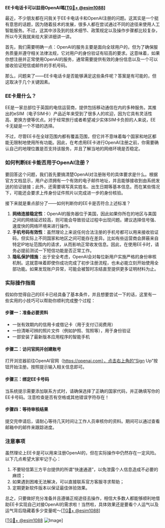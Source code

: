 **EE卡电话卡可以註冊OpenAI嗎[[TG💪+ @esim1088](https://t.me/s/esim1088)]**

最近，不少朋友都在问我关于EE卡电话卡和OpenAI注册的问题。这其实是一个挺有意思的话题，因为随着技术的发展，很多人都在尝试通过不同的途径来使用人工智能服务。不过，这其中涉及到的技术细节、政策规定以及操作步骤都比较复杂，所以今天我就来给大家详细讲一讲。

首先，我们需要明确一点：OpenAI的服务主要是面向全球用户的，但为了确保服务质量并遵守相关法律法规，它对用户的身份验证有较高的要求。这意味着，如果你想注册并正常使用OpenAI的服务，通常需要提供有效的身份信息以及一个可以接收验证短信或邮件的手机号码。

那么，问题来了——EE卡电话卡是否能够满足这些条件呢？答案是有可能的，但这取决于几个关键因素。

### EE卡是什么？

EE是一家总部位于英国的电信运营商，提供包括移动通信在内的多种服务。其推出的eSIM（电子SIM卡）产品近年来受到了很多人的欢迎，因为它具有灵活性高、更换方便等优点。对于经常旅行或者希望减少实体SIM卡负担的人来说，EE卡无疑是一个不错的选择。

不过，尽管EE卡在全球范围内都有覆盖范围，但它并不意味着每个国家和地区都能无限制地使用所有功能。因此，在考虑用EE卡进行OpenAI注册之前，你需要确认自己的地理位置是否支持该服务，并且了解当地的网络环境是否稳定。

### 如何判断EE卡能否用于OpenAI注册？

要回答这个问题，我们首先要搞清楚OpenAI对注册账号的具体要求是什么。根据官方文档显示，用户必须拥有一个有效的电子邮件地址，并且能够接收到由系统发送的验证链接；此外，还需要填写真实姓名、出生日期等基本信息。而在某些情况下，可能还会要求上传身份证件照片以完成进一步的身份核验。

接下来就是重点部分了——如何判断你的EE卡是否符合上述标准？

1. **网络连接稳定性**：OpenAI的服务器位于美国，因此如果你所在的地区与美国之间的网络延迟较高，则可能会导致验证过程中出现问题。建议选择信号强、速度快的网络环境来进行操作。
2. **手机号码有效性**：虽然理论上来说任何合法注册的手机号都可以用来接收验证码，但实际上不同国家和地区之间可能存在差异。比如有些运营商会屏蔽来自特定IP地址范围内的请求，从而影响正常收发信息。因此，在使用EE卡时，请务必提前测试一下短信功能是否正常工作。
3. **隐私保护措施**：出于安全考虑，OpenAI会对每位新用户实施严格的身份审核机制。这就意味着即使你成功完成了初步注册流程，也未必能立刻开始使用全部功能。如果发现账户异常，可能会被暂时冻结直至提供更多证明材料为止。

### 实际操作指南

假如你觉得自己的EE卡已经具备了基本条件，并且想要尝试一下的话，这里有一些实用的小技巧可以帮助你顺利完成整个过程：

#### 步骤一：准备必要资料
- 一张有效期内的信用卡或借记卡（用于支付订阅费用）
- 一份清晰可辨的照片文件（例如护照、驾照等），用于身份验证
- 一部安装了最新版本应用程序的智能手机

#### 步骤二：访问官网并创建账号
打开浏览器前往OpenAI官网（https://openai.com），点击右上角的“Sign Up”按钮开始注册。按照提示输入相关信息即可。

#### 步骤三：绑定EE卡号码
当系统提示需要添加联系方式时，请确保选择了正确的国家代码，并正确填写你的EE卡号码。注意检查是否有空格或其他错误字符存在！

#### 步骤四：等待审核结果
提交完申请后，请耐心等待几天时间让工作人员审核你的资料。期间可以通过查看邮箱中的邮件来跟踪进度。

### 注意事项

虽然理论上EE卡是可以用来注册OpenAI的，但在实际操作中仍然存在一定风险。以下几点希望大家牢记于心：

1. 不要轻信第三方平台提供的所谓“快速通道”，以免泄露个人信息造成不必要的麻烦；
2. 如果遇到困难无法解决，可以直接联系官方客服寻求帮助；
3. 定期更新软件版本以保证最佳体验效果。

总之，只要做好充分准备并且遵循正规途径去操作，相信大多数人都能够顺利地借助EE卡实现自己对接OpenAI的需求啦！当然啦，具体效果还是要看个人运气以及运气背后隐藏着多少变量呢～[[TG💪+ @esim1088](https://t.me/s/esim1088)]

[[TG💪+ @esim1088](https://t.me/s/esim1088) ![Image](https://i.postimg.cc/4NQfJmqS/Snipaste-2025-05-13-00-14-12.png)]